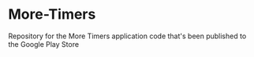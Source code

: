 # More-Timers
Repository for the More Timers application code that's been published to the Google Play Store
